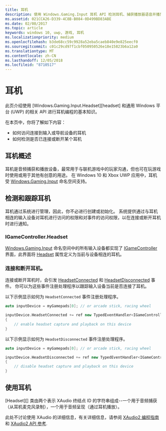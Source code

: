 ```yaml
---
title: 耳机
description: 使用 Windows.Gaming.Input 耳机 API 检测耳机、捕获播放器语音并播放音频。
ms.assetid: 021CCA26-D339-4C8B-B084-0D499BD83ABE
ms.date: 02/08/2017
ms.topic: article
keywords: windows 10, uwp, 游戏, 耳机
ms.localizationpriority: medium
ms.openlocfilehash: b3de68cc59c9928a52eba5caeb840e9e825eecf0
ms.sourcegitcommit: c01c29cd97f1cbf050950526e18e15823b6a12a0
ms.translationtype: MT
ms.contentlocale: zh-CN
ms.lasthandoff: 12/05/2018
ms.locfileid: "8710517"
---
```

# <a name="headset"></a>耳机

此页介绍使用 [Windows.Gaming.Input.Headset][headset] 和通用 Windows 平台 (UWP) 的相关 API 进行耳机编程的基本知识。

在本页中，你将了解如下内容：
* 如何访问连接到输入或导航设备的耳机
* 如何检测是否已连接或断开某个耳机


## <a name="headset-overview"></a>耳机概述

耳机是音频捕获和播放设备，最常用于与联机游戏中的玩家沟通，但也可在玩游戏时使用或用于其他有创意的用途。 在 Windows 10 和 Xbox UWP 应用中，耳机受 [Windows.Gaming.Input][] 命名空间支持。


## <a name="detect-and-track-headsets"></a>检测和跟踪耳机

耳机通过系统进行管理，因此，你不必进行创建或初始化。 系统提供通过与耳机相连的输入设备对耳机进行访问的权限和对事件的访问权限，以在连接或断开耳机时进行通知。

### <a name="igamecontrollerheadset"></a>IGameController.Headset

[Windows.Gaming.Input][] 命名空间中的所有输入设备都实现了 [IGameController][] 界面，此界面将 [Headset][igamecontroller.headset] 属性定义为当前与设备相连的耳机。

### <a name="connecting-and-disconnecting-headsets"></a>连接和断开耳机。

连接或断开耳机时，会引发 [HeadsetConnected][igamecontroller.headsetconnected] 和 [HeadsetDisconnected][igamecontroller.headsetdisconnected] 事件。 你可以为这些事件注册处理程序以跟踪输入设备当前是否连接了耳机。

以下示例显示如何为 `HeadsetConnected` 事件注册处理程序。

```cpp
auto inputDevice = myGamepads[0]; // or arcade stick, racing wheel

inputDevice.HeadsetConnected += ref new TypedEventHandler<IGameController^, Headset^>(IGameController^ device, Headset^ headset)
{
    // enable headset capture and playback on this device
}
```

以下示例显示如何为 `HeadsetDisconnected` 事件注册处理程序。

```cpp
auto inputDevice = myGamepads[0]; // or arcade stick, racing wheel

inputDevice.HeadsetDisconnected += ref new TypedEventHandler<IGameController^, Headset^>(IGameController^ device, Headset^ headset)
{
    // disable headset capture and playback on this device
}
```

## <a name="using-the-headset"></a>使用耳机

[Headset][] 类由两个表示 XAudio 终结点 ID 的字符串组成--一个用于音频捕获（从耳机麦克风录制），一个用于音频呈现（通过耳机播放）。

此处不讨论使用 XAudio 的详细信息，有关详细信息，请参阅 [XAudio2 编程指南](https://msdn.microsoft.com/library/windows/desktop/ee415737.aspx)和 [XAudio2 API 参考](https://msdn.microsoft.com/library/windows/desktop/ee415899.aspx).


[Windows.Gaming.Input]: https://msdn.microsoft.com/library/windows/apps/windows.gaming.input.aspx
[igamecontroller]: https://msdn.microsoft.com/library/windows/apps/windows.gaming.input.igamecontroller.aspx
[igamecontroller.headset]: https://msdn.microsoft.com/library/windows/apps/windows.gaming.input.igamecontroller.headset.aspx
[igamecontroller.headsetconnected]: https://msdn.microsoft.com/library/windows/apps/windows.gaming.input.igamecontroller.headsetconnected.aspx
[igamecontroller.headsetdisconnected]: https://msdn.microsoft.com/library/windows/apps/windows.gaming.input.igamecontroller.headsetdisconnected.aspx
[耳机]: https://msdn.microsoft.com/library/windows/apps/windows.gaming.input.headset.aspx

